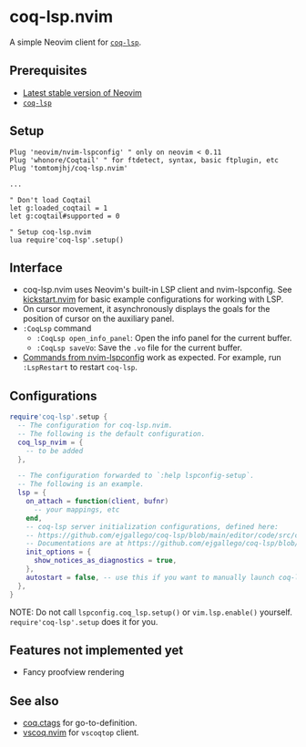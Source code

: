# coq-lsp.nvim
A simple Neovim client for [`coq-lsp`](https://github.com/ejgallego/coq-lsp/).

## Prerequisites
* [Latest stable version of Neovim](https://github.com/neovim/neovim/releases/tag/stable)
* [`coq-lsp`](https://github.com/ejgallego/coq-lsp/#%EF%B8%8F-installation)

## Setup
```vim
Plug 'neovim/nvim-lspconfig' " only on neovim < 0.11
Plug 'whonore/Coqtail' " for ftdetect, syntax, basic ftplugin, etc
Plug 'tomtomjhj/coq-lsp.nvim'

...

" Don't load Coqtail
let g:loaded_coqtail = 1
let g:coqtail#supported = 0

" Setup coq-lsp.nvim
lua require'coq-lsp'.setup()
```

## Interface
* coq-lsp.nvim uses Neovim's built-in LSP client and nvim-lspconfig.
  See [kickstart.nvim](https://github.com/nvim-lua/kickstart.nvim/)
  for basic example configurations for working with LSP.
* On cursor movement, it asynchronously displays the goals for the position of cursor on the auxiliary panel.
* `:CoqLsp` command
    * `:CoqLsp open_info_panel`: Open the info panel for the current buffer.
    * `:CoqLsp saveVo`: Save the `.vo` file for the current buffer.
* [Commands from nvim-lspconfig](https://github.com/neovim/nvim-lspconfig#commands)
  work as expected.
  For example, run `:LspRestart` to restart `coq-lsp`.

## Configurations

```lua
require'coq-lsp'.setup {
  -- The configuration for coq-lsp.nvim.
  -- The following is the default configuration.
  coq_lsp_nvim = {
    -- to be added
  },

  -- The configuration forwarded to `:help lspconfig-setup`.
  -- The following is an example.
  lsp = {
    on_attach = function(client, bufnr)
      -- your mappings, etc
    end,
    -- coq-lsp server initialization configurations, defined here:
    -- https://github.com/ejgallego/coq-lsp/blob/main/editor/code/src/config.ts#L3
    -- Documentations are at https://github.com/ejgallego/coq-lsp/blob/main/editor/code/package.json.
    init_options = {
      show_notices_as_diagnostics = true,
    },
    autostart = false, -- use this if you want to manually launch coq-lsp with :LspStart.
  },
}
```

NOTE:
Do not call `lspconfig.coq_lsp.setup()` or `vim.lsp.enable()` yourself.
`require'coq-lsp'.setup` does it for you.

## Features not implemented yet
* Fancy proofview rendering

## See also
* [coq.ctags](https://github.com/tomtomjhj/coq.ctags) for go-to-definition.
* [vscoq.nvim](https://github.com/tomtomjhj/vscoq.nvim) for `vscoqtop` client.
